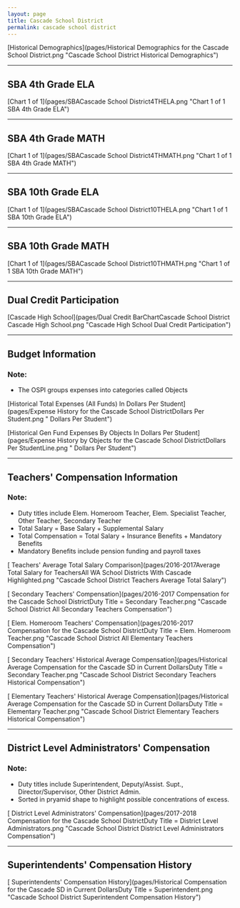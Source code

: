 ```yaml
---
layout: page
title: Cascade School District
permalink: cascade school district
---
```



[Historical Demographics](pages/Historical Demographics for the Cascade School District.png "Cascade School District Historical Demographics")

___

## SBA 4th Grade ELA

[Chart 1 of 1](pages/SBACascade School District4THELA.png "Chart 1 of 1 SBA 4th Grade ELA")


___

## SBA 4th Grade MATH

[Chart 1 of 1](pages/SBACascade School District4THMATH.png "Chart 1 of 1 SBA 4th Grade MATH")


___

## SBA 10th Grade ELA

[Chart 1 of 1](pages/SBACascade School District10THELA.png "Chart 1 of 1 SBA 10th Grade ELA")


___

## SBA 10th Grade MATH

[Chart 1 of 1](pages/SBACascade School District10THMATH.png "Chart 1 of 1 SBA 10th Grade MATH")


___

## Dual Credit Participation

[Cascade High School](pages/Dual Credit BarChartCascade School District Cascade High School.png "Cascade High School Dual Credit Participation")


___

## Budget Information
### Note:
- The OSPI groups expenses into categories called Objects

[Historical Total Expenses (All Funds) In Dollars Per Student](pages/Expense History for the Cascade School DistrictDollars Per Student.png " Dollars Per Student")

[Historical Gen Fund Expenses By Objects In Dollars Per Student](pages/Expense History by Objects for the Cascade School DistrictDollars Per StudentLine.png " Dollars Per Student")


___

## Teachers' Compensation Information
### Note:
- Duty titles include Elem. Homeroom Teacher, Elem. Specialist Teacher, Other Teacher, Secondary Teacher
- Total Salary = Base Salary + Supplemental Salary
- Total Compensation = Total Salary + Insurance Benefits + Mandatory Benefits
- Mandatory Benefits include pension funding and payroll taxes

[ Teachers' Average Total Salary Comparison](pages/2016-2017Average Total Salary for TeachersAll WA School Districts With Cascade Highlighted.png "Cascade School District Teachers Average Total Salary")

[ Secondary Teachers' Compensation](pages/2016-2017 Compensation for the Cascade School DistrictDuty Title = Secondary Teacher.png "Cascade School District All Secondary Teachers Compensation")

[ Elem. Homeroom Teachers' Compensation](pages/2016-2017 Compensation for the Cascade School DistrictDuty Title = Elem. Homeroom Teacher.png "Cascade School District All Elementary Teachers Compensation")

[ Secondary Teachers' Historical Average Compensation](pages/Historical Average Compensation for the Cascade SD in Current DollarsDuty Title = Secondary Teacher.png "Cascade School District Secondary Teachers Historical Compensation")

[ Elementary Teachers' Historical Average Compensation](pages/Historical Average Compensation for the Cascade SD in Current DollarsDuty Title = Elementary Teacher.png "Cascade School District Elementary Teachers Historical Compensation")


___

## District Level Administrators' Compensation

### Note:
- Duty titles include Superintendent, Deputy/Assist. Supt., Director/Supervisor, Other District Admin.
- Sorted in pryamid shape to highlight possible concentrations of excess.

[ District Level Administrators' Compensation](pages/2017-2018 Compensation for the Cascade School DistrictDuty Title = District Level Administrators.png "Cascade School District District Level Administrators Compensation")


___

## Superintendents' Compensation History

[ Superintendents' Compensation History](pages/Historical Compensation for the Cascade SD in Current DollarsDuty Title = Superintendent.png "Cascade School District Superintendent Compensation History")

